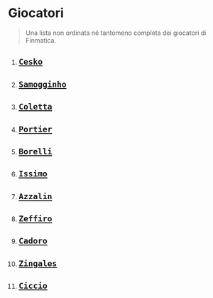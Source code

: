 # Giocatori

> Una lista non ordinata né tantomeno completa dei giocatori di Finmatica.

1. ## [`Cesko`](/players/it/cesko)

2. ## [`Samogginho`](/players/it/samogginho)

3. ## [`Coletta`](/players/it/coletta)

4. ## [`Portier`](/players/it/portier)

5. ## [`Borelli`](/players/it/borelli)

6. ## [`Issimo`](/players/it/issimo)

7. ## [`Azzalin`](/players/it/azzalin)

8. ## [`Zeffiro`](/players/it/zeffiro)

9. ## [`Cadoro`](/players/it/cadoro)

10. ## [`Zingales`](/players/it/zingales)

11. ## [`Ciccio`](/players/it/ciccio)